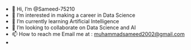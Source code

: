 - 👋 Hi, I’m @Sameed-75210
- 👀 I’m interested in making a career in Data Science
- 🌱 I’m currently learning Artificial Intelligence
- 💞️ I’m looking to collaborate on Data Science and AI
- 📫 How to reach me Email me at : muhammadsameed2002@gmail.com
- 
<!---
Sameed-75210/Sameed-75210 is a ✨ special ✨ repository because its `README.md` (this file) appears on your GitHub profile.
You can click the Preview link to take a look at your changes.
--->
